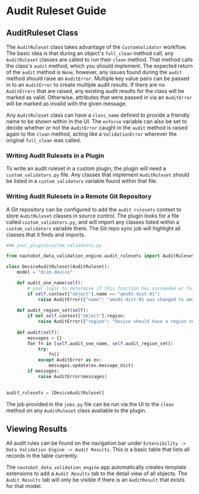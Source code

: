 # Audit Ruleset Guide

## AuditRuleset Class

The `AuditRuleset` class takes advantage of the `CustomValidator` workflow.  The basic idea is that during an object's `full_clean` method call, any `AuditRuleset` classes are called to run their `clean` method.  That method calls the class's `audit` method, which you should implement.  The expected return of the `audit` method is `None`; however, any issues found during the `audit` method should raise an `AuditError`.  Multiple key value pairs can be passed in to an `AuditError` to create multiple audit results.  If there are no `AuditErrors` that are raised, any existing audit results for the class will be marked as valid.  Otherwise, attributes that were passed in via an `AuditError` will be marked as invalid with the given message.

Any `AuditRuleset` class can have a `class_name` defined to provide a friendly name to be shown within in the UI.  The `enforce` variable can also be set to decide whether or not the `AuditError` caught in the `audit` method is raised again to the `clean` method, acting like a `ValidationError` wherever the original `full_clean` was called.

### Writing Audit Rulesets in a Plugin

To write an audit ruleset in a custom plugin, the plugin will need a `custom_validators.py` file.  Any classes that implement `AuditRuleset` should be listed in a `custom_validators` variable found within that file.

### Writing Audit Rulesets in a Remote Git Repository

A Git repository can be configured to add the `audit rulesets` context to store `AuditRuleset` classes in source control.  The plugin looks for a file called `custom_validators.py`, and will import any classes listed within a `custom_validators` variable there.  The Git repo sync job will highlight all classes that it finds and imports.

```python
### your_plugin/custom_validators.py

from nautobot_data_validation_engine.audit_rulesets import AuditRuleset, AuditError

class DeviceAuditRuleset(AuditRuleset):
    model = "dcim.device"

    def audit_one_name(self):
        # your logic to determine if this function has succeeded or failed
        if self.context["object"].name == "ams01-dist-01":
            raise AuditError({"name": "ams01-dist-01 was changed to ams-rt01"})
    
    def audit_region_set(self):
        if not self.context["object"].region:
            raise AuditError({"region": "Device should have a region set."})
    
    def audit(self):
        messages = {}
        for fn in [self.audit_one_name, self.audit_region_set]:
            try:
                fn()
            except AuditError as ex:
                messages.update(ex.message_dict)
        if messages:
            raise AuditError(messages)
        

audit_rulesets = [DeviceAuditRuleset]

```

The job provided in the `jobs.py` file can be run via the UI to the `clean` method on any `AuditRuleset` class available to the plugin.

## Viewing Results

All audit rules can be found on the navigation bar under `Extensibility -> Data Validation Engine -> Audit Results`. This is a basic table that lists all records in the table currently.

The `nautobot_data_validation_engine` app automatically creates template extensions to add a `Audit Results` tab to the detail view of all objects.  The `Audit Results` tab will only be visible if there is an `AuditResult` that exists for that model.
